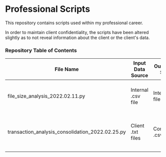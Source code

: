 # Professional Scripts

This repository contains scripts used within my professional career. 

In order to maintain client confidentiality, the scripts have been altered slightly as to not reveal information about the client or the client's data. 

### Repository Table of Contents

| File Name | Input Data Source | Output Data Source | Description | Last Updated |
| --------- | ----------------- | ------------------ | ----------- | ------------ |
| file_size_analysis_2022.02.11.py | Internal .csv file | Internal .csv file | "Resizing" parent folder file size due to recursive addition within folder to be used for internal analysis | February 11, 2022 |
| transaction_analysis_consolidation_2022.02.25.py | Client .txt files | Consolidated .csv file | Cleaning .txt transaction files to be converted/consolidated into a single csv for transaction due diligence analysis | February 25, 2022 |

